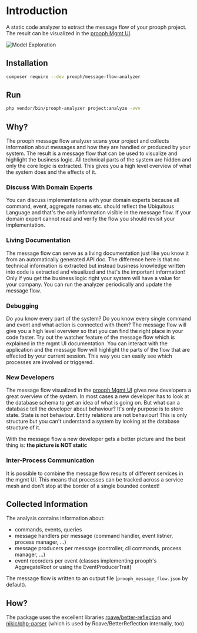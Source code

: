 # Introduction

A static code analyzer to extract the message flow of your prooph project. The result can be visualized in the [prooph Mgmt UI](https://github.com/prooph/event-store-mgmt-ui).

![Model Exploration](https://github.com/prooph/proophessor/blob/master/assets/prooph_do_exploration.gif)

## Installation

```bash
composer require --dev prooph/message-flow-analyzer
```

## Run

```bash
php vendor/bin/prooph-analyzer project:analyze -vvv
```

## Why?

The prooph message flow analyzer scans your project and collects information about messages and how they are handled or
produced by your system. The result is a message flow that can be used to visualize and highlight the business logic.
All technical parts of the system are hidden and only the core logic is extracted. This gives you a high level overview of
what the system does and the effects of it.

### Discuss With Domain Experts

You can discuss implementations with your domain experts because all command, event, aggregate names etc. should reflect the
Ubiquitous Language and that's the only information visible in the message flow. If your domain expert cannot read and verify the
flow you should revisit your implementation.

### Living Documentation

The message flow can serve as a living documentation just like you know it from an automatically generated API doc.
The difference here is that no technical information is extracted but instead business knowledge written into code is extracted
and visualized and that's the important information! Only if you get the business logic right your system will have a value for your company.
You can run the analyzer periodically and update the message flow.

### Debugging
Do you know every part of the system? Do you know every single command and event and what action is connected with them?
The message flow will give you a high level overview so that you can find the right place in your code faster. 
Try out the watcher feature of the message flow which is explained in the mgmt UI documentation. You can interact with the application
and the message flow will highlight the parts of the flow that are effected by your current session. This way you can easily see which
processes are involved or triggered.

### New Developers
The message flow visualized in the [prooph Mgmt UI](https://github.com/prooph/event-store-mgmt-ui) gives new developers a great overview of the system.
In most cases a new developer has to look at the database schema to get an idea of what is going on. But what can a database tell the developer about behaviour?
It's only purpose is to store state. State is not behaviour. Entity relations are not behaviour! This is only structure but you can't understand a system
by looking at the database structure of it.

With the message flow a new developer gets a better picture and the best thing is: **the picture is NOT static**

### Inter-Process Communication

It is possible to combine the message flow results of different services in the mgmt UI. This means that processes can be tracked
across a service mesh and don't stop at the border of a single bounded context!


## Collected Information

The analysis contains information about:

- commands, events, queries
- message handlers per message (command handler, event listner, process manager, ...)
- message producers per message (controller, cli commands, process manager, ...)
- event recorders per event (classes implementing prooph's AggregateRoot or using the EventProducerTrait)

The message flow is written to an output file (`prooph_message_flow.json` by default).

## How?

The package uses the excellent libraries [roave/better-reflection](https://github.com/Roave/BetterReflection)
and [nikic/php-parser](https://github.com/nikic/PHP-Parser) (which is used by Roave/BetterReflection internally, too)

